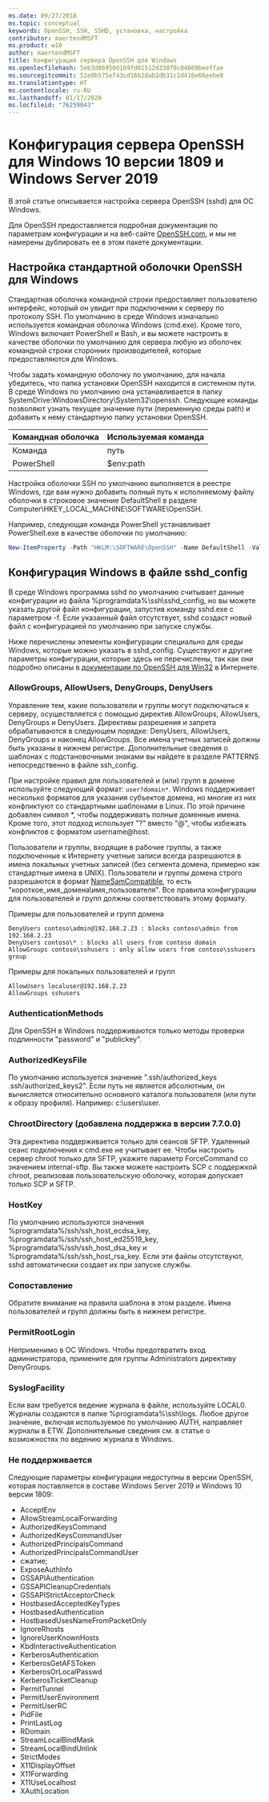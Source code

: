 ```yaml
---
ms.date: 09/27/2018
ms.topic: conceptual
keywords: OpenSSH, SSH, SSHD, установка, настройка
contributor: maertendMSFT
ms.product: w10
author: maertendMSFT
title: Конфигурация сервера OpenSSH для Windows
ms.openlocfilehash: 5eb3d86950d169fd01512d330f0c04669beeffae
ms.sourcegitcommit: 51e0b575ef43cd16b2dab2db31c1d416e66eebe8
ms.translationtype: HT
ms.contentlocale: ru-RU
ms.lasthandoff: 01/17/2020
ms.locfileid: "76259043"
---
```

# <a name="openssh-server-configuration-for-windows-10-1809-and-server-2019"></a>Конфигурация сервера OpenSSH для Windows 10 версии 1809 и Windows Server 2019

В этой статье описывается настройка сервера OpenSSH (sshd) для ОС Windows. 

Для OpenSSH предоставляется подробная документация по параметрам конфигурации и на веб-сайте [OpenSSH.com](https://www.openssh.com/manual.html), и мы не намерены дублировать ее в этом пакете документации. 

## <a name="configuring-the-default-shell-for-openssh-in-windows"></a>Настройка стандартной оболочки OpenSSH для Windows

Стандартная оболочка командной строки предоставляет пользователю интерфейс, который он увидит при подключении к серверу по протоколу SSH. По умолчанию в среде Windows изначально используется командная оболочка Windows (cmd.exe). Кроме того, Windows включает PowerShell и Bash, и вы можете настроить в качестве оболочки по умолчанию для сервера любую из оболочек командной строки сторонних производителей, которые предоставляются для Windows.

Чтобы задать командную оболочку по умолчанию, для начала убедитесь, что папка установки OpenSSH находится в системном пути. В среде Windows по умолчанию она устанавливается в папку SystemDrive:WindowsDirectory\System32\openssh. Следующие команды позволяют узнать текущее значение пути (переменную среды path) и добавить к нему стандартную папку установки OpenSSH. 

Командная оболочка | Используемая команда
------------- | -------------- 
Команда | путь
PowerShell | $env:path

Настройка оболочки SSH по умолчанию выполняется в реестре Windows, где вам нужно добавить полный путь к исполняемому файлу оболочки в строковое значение DefaultShell в разделе Computer\HKEY_LOCAL_MACHINE\SOFTWARE\OpenSSH. 

Например, следующая команда PowerShell устанавливает PowerShell.exe в качестве оболочки по умолчанию:

```powershell
New-ItemProperty -Path "HKLM:\SOFTWARE\OpenSSH" -Name DefaultShell -Value "C:\Windows\System32\WindowsPowerShell\v1.0\powershell.exe" -PropertyType String -Force
```

## <a name="windows-configurations-in-sshd_config"></a>Конфигурация Windows в файле sshd_config 

В среде Windows программа sshd по умолчанию считывает данные конфигурации из файла %programdata%\ssh\sshd_config, но вы можете указать другой файл конфигурации, запустив команду sshd.exe с параметром -f.
Если указанный файл отсутствует, sshd создаст новый файл с конфигурацией по умолчанию при запуске службы.

Ниже перечислены элементы конфигурации специально для среды Windows, которые можно указать в sshd_config. Существуют и другие параметры конфигурации, которые здесь не перечислены, так как они подробно описаны в [документации по OpenSSH для Win32](https://github.com/powershell/win32-openssh/wiki) в Интернете. 


### <a name="allowgroups-allowusers-denygroups-denyusers"></a>AllowGroups, AllowUsers, DenyGroups, DenyUsers 

Управление тем, какие пользователи и группы могут подключаться к серверу, осуществляется с помощью директив AllowGroups, AllowUsers, DenyGroups и DenyUsers. Директивы разрешения и запрета обрабатываются в следующем порядке: DenyUsers, AllowUsers, DenyGroups и наконец AllowGroups. Все имена учетных записей должны быть указаны в нижнем регистре. Дополнительные сведения о шаблонах с подстановочными знаками вы найдете в разделе PATTERNS непосредственно в файле ssh_config.

При настройке правил для пользователей и (или) групп в домене используйте следующий формат: ``` user?domain* ```.
Windows поддерживает несколько форматов для указания субъектов домена, но многие из них конфликтуют со стандартными шаблонами в Linux. По этой причине добавлен символ *, чтобы поддерживать полные доменные имена. Кроме того, этот подход использует "?" вместо "\@", чтобы избежать конфликтов с форматом username@host. 

Пользователи и группы, входящие в рабочие группы, а также подключенные к Интернету учетные записи всегда разрешаются в имена локальных учетных записей (без сегмента домена, примерно как стандартные имена в UNIX). Пользователи и группы домена строго разрешаются в формат [NameSamCompatible](https://docs.microsoft.com/windows/desktop/api/secext/ne-secext-extended_name_format), то есть "короткое_имя_домена\имя_пользователя". Все правила конфигурации для пользователей и групп должны соответствовать этому формату.

Примеры для пользователей и групп домена 

```
DenyUsers contoso\admin@192.168.2.23 : blocks contoso\admin from 192.168.2.23
DenyUsers contoso\* : blocks all users from contoso domain
AllowGroups contoso\sshusers : only allow users from contoso\sshusers group
```

Примеры для локальных пользователей и групп 

```
AllowUsers localuser@192.168.2.23
AllowGroups sshusers
```

### <a name="authenticationmethods"></a>AuthenticationMethods 

Для OpenSSH в Windows поддерживаются только методы проверки подлинности "password" и "publickey".

### <a name="authorizedkeysfile"></a>AuthorizedKeysFile 

По умолчанию используется значение ".ssh/authorized_keys .ssh/authorized_keys2". Если путь не является абсолютным, он вычисляется относительно основного каталога пользователя (или пути к образу профиля). Например: c:\users\user.

### <a name="chrootdirectory-support-added-in-v7700"></a>ChrootDirectory (добавлена поддержка в версии 7.7.0.0)

Эта директива поддерживается только для сеансов SFTP. Удаленный сеанс подключения к cmd.exe не учитывает ее. Чтобы настроить сервер chroot только для SFTP, укажите параметр ForceCommand со значением internal-sftp. Вы также можете настроить SCP с поддержкой chroot, реализовав пользовательскую оболочку, которая допускает только SCP и SFTP.

### <a name="hostkey"></a>HostKey

По умолчанию используются значения %programdata%/ssh/ssh_host_ecdsa_key, %programdata%/ssh/ssh_host_ed25519_key, %programdata%/ssh/ssh_host_dsa_key и %programdata%/ssh/ssh_host_rsa_key. Если эти файлы отсутствуют, sshd автоматически создает их при запуске службы.

### <a name="match"></a>Сопоставление

Обратите внимание на правила шаблона в этом разделе. Имена пользователей и групп должны быть в нижнем регистре.

### <a name="permitrootlogin"></a>PermitRootLogin

Неприменимо в ОС Windows. Чтобы предотвратить вход администратора, примените для группы Administrators директиву DenyGroups.

### <a name="syslogfacility"></a>SyslogFacility

Если вам требуется ведение журнала в файле, используйте LOCAL0. Журналы создаются в папке %programdata%\ssh\logs.
Любое другое значение, включая используемое по умолчанию AUTH, направляет журналы в ETW. Дополнительные сведения см. в статье о возможностях по ведению журнала в Windows.

### <a name="not-supported"></a>Не поддерживается 

Следующие параметры конфигурации недоступны в версии OpenSSH, которая поставляется в составе Windows Server 2019 и Windows 10 версии 1809:

* AcceptEnv
* AllowStreamLocalForwarding
* AuthorizedKeysCommand
* AuthorizedKeysCommandUser
* AuthorizedPrincipalsCommand
* AuthorizedPrincipalsCommandUser
* сжатие;
* ExposeAuthInfo
* GSSAPIAuthentication
* GSSAPICleanupCredentials
* GSSAPIStrictAcceptorCheck
* HostbasedAcceptedKeyTypes
* HostbasedAuthentication
* HostbasedUsesNameFromPacketOnly
* IgnoreRhosts
* IgnoreUserKnownHosts
* KbdInteractiveAuthentication
* KerberosAuthentication
* KerberosGetAFSToken
* KerberosOrLocalPasswd
* KerberosTicketCleanup
* PermitTunnel
* PermitUserEnvironment
* PermitUserRC
* PidFile
* PrintLastLog
* RDomain
* StreamLocalBindMask
* StreamLocalBindUnlink
* StrictModes
* X11DisplayOffset
* X11Forwarding
* X11UseLocalhost
* XAuthLocation

